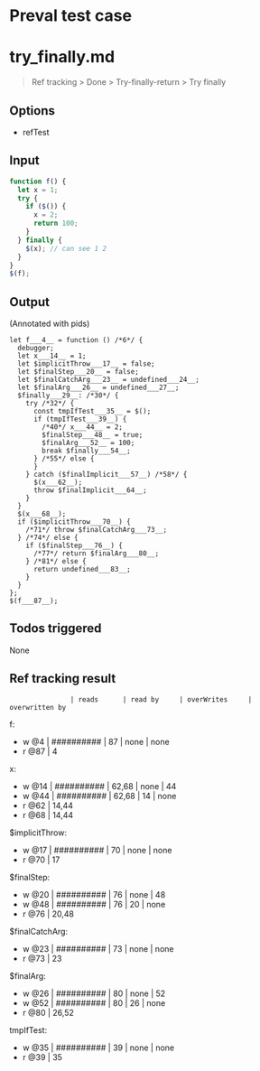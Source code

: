 # Preval test case

# try_finally.md

> Ref tracking > Done > Try-finally-return > Try finally

## Options

- refTest

## Input

`````js filename=intro
function f() {
  let x = 1;
  try {
    if ($()) {
      x = 2;
      return 100;
    }
  } finally {
    $(x); // can see 1 2
  }
}
$(f);
`````


## Output

(Annotated with pids)

`````filename=intro
let f___4__ = function () /*6*/ {
  debugger;
  let x___14__ = 1;
  let $implicitThrow___17__ = false;
  let $finalStep___20__ = false;
  let $finalCatchArg___23__ = undefined___24__;
  let $finalArg___26__ = undefined___27__;
  $finally___29__: /*30*/ {
    try /*32*/ {
      const tmpIfTest___35__ = $();
      if (tmpIfTest___39__) {
        /*40*/ x___44__ = 2;
        $finalStep___48__ = true;
        $finalArg___52__ = 100;
        break $finally___54__;
      } /*55*/ else {
      }
    } catch ($finalImplicit___57__) /*58*/ {
      $(x___62__);
      throw $finalImplicit___64__;
    }
  }
  $(x___68__);
  if ($implicitThrow___70__) {
    /*71*/ throw $finalCatchArg___73__;
  } /*74*/ else {
    if ($finalStep___76__) {
      /*77*/ return $finalArg___80__;
    } /*81*/ else {
      return undefined___83__;
    }
  }
};
$(f___87__);
`````


## Todos triggered


None


## Ref tracking result


                   | reads      | read by     | overWrites     | overwritten by
f:
  - w @4       | ########## | 87          | none           | none
  - r @87      | 4

x:
  - w @14      | ########## | 62,68       | none           | 44
  - w @44      | ########## | 62,68       | 14             | none
  - r @62      | 14,44
  - r @68      | 14,44

$implicitThrow:
  - w @17          | ########## | 70          | none           | none
  - r @70          | 17

$finalStep:
  - w @20          | ########## | 76          | none           | 48
  - w @48          | ########## | 76          | 20             | none
  - r @76          | 20,48

$finalCatchArg:
  - w @23          | ########## | 73          | none           | none
  - r @73          | 23

$finalArg:
  - w @26          | ########## | 80          | none           | 52
  - w @52          | ########## | 80          | 26             | none
  - r @80          | 26,52

tmpIfTest:
  - w @35          | ########## | 39          | none           | none
  - r @39          | 35
